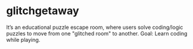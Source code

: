 # glitchgetaway
It’s an educational puzzle escape room, where users solve coding/logic puzzles to move from one "glitched room" to another. Goal: Learn coding while playing.
